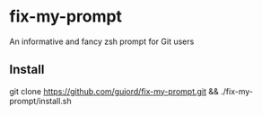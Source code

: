# fix-my-prompt
An informative and fancy zsh prompt for Git users

## Install
git clone https://github.com/gujord/fix-my-prompt.git && ./fix-my-prompt/install.sh